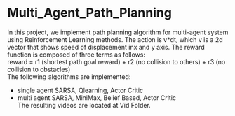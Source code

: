 # Multi_Agent_Path_Planning
In this project, we implement path planning algorithm for multi-agent system using Reinforcement Learning methods. The action is v*dt, which v is a 2d vector that shows speed of displacement inx and y axis.
The reward function is composed of three terms as follows:
<br />reward = r1 (shortest path goal reward) + r2 (no collision to others) + r3 (no collision to obstacles)
<br />The following algorithms are implemented:
* single agent SARSA, Qlearning, Actor Critic
* multi agent SARSA, MiniMax, Belief Based, Actor Critic
<br />The resulting videos are located at Vid Folder.
